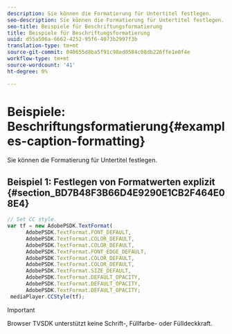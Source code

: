 ```yaml
---
description: Sie können die Formatierung für Untertitel festlegen.
seo-description: Sie können die Formatierung für Untertitel festlegen.
seo-title: Beispiele für Beschriftungsformatierung
title: Beispiele für Beschriftungsformatierung
uuid: d55a506a-6662-4252-95f6-4073b2997f3b
translation-type: tm+mt
source-git-commit: 040655d8ba5f91c98ed0584c08db226ffe1e0f4e
workflow-type: tm+mt
source-wordcount: '41'
ht-degree: 0%

---
```



# Beispiele: Beschriftungsformatierung{#examples-caption-formatting}

Sie können die Formatierung für Untertitel festlegen.

## Beispiel 1: Festlegen von Formatwerten explizit {#section_BD7B48F3B66D4E9290E1CB2F464E08E4}

```js
// Set CC style. 
var tf = new AdobePSDK.TextFormat( 
      AdobePSDK.TextFormat.FONT_DEFAULT, 
      AdobePSDK.TextFormat.COLOR_DEFAULT, 
      AdobePSDK.TextFormat.COLOR_DEFAULT, 
      AdobePSDK.TextFormat.FONT_EDGE_DEFAULT, 
      AdobePSDK.TextFormat.COLOR_DEFAULT, 
      AdobePSDK.TextFormat.COLOR_DEFAULT, 
      AdobePSDK.TextFormat.SIZE_DEFAULT, 
      AdobePSDK.TextFormat.DEFAULT_OPACITY, 
      AdobePSDK.TextFormat.DEFAULT_OPACITY, 
      AdobePSDK.TextFormat.DEFAULT_OPACITY; 
 mediaPlayer.CCStyle(tf);
```

>[!IMPORTANT]
>
>Browser TVSDK unterstützt keine Schrift-, Füllfarbe- oder Fülldeckkraft.

